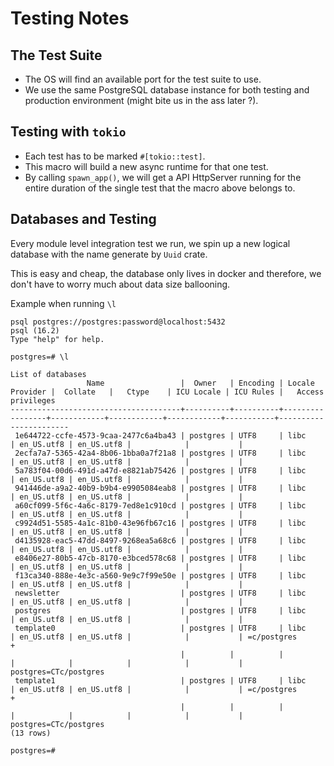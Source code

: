 # Testing Notes

## The Test Suite

- The OS will find an available port for the test suite to use.
- We use the same PostgreSQL database instance for both testing and production environment (might bite us in the ass later ?).

## Testing with `tokio`

- Each test has to be marked `#[tokio::test]`.
- This macro will build a new async runtime for that one test.
- By calling `spawn_app()`, we will get a API HttpServer running for the entire duration of the single test that the macro above belongs to.

## Databases and Testing

Every module level integration test we run, we spin up a new logical database with the name generate by `Uuid` crate.

This is easy and cheap, the database only lives in docker and therefore, we don't have to worry much about data size ballooning.

Example when running `\l`

```
psql postgres://postgres:password@localhost:5432
psql (16.2)
Type "help" for help.

postgres=# \l
                                                                    List of databases
                 Name                 |  Owner   | Encoding | Locale Provider |  Collate   |   Ctype    | ICU Locale | ICU Rules |   Access privileges
--------------------------------------+----------+----------+-----------------+------------+------------+------------+-----------+-----------------------
 1e644722-ccfe-4573-9caa-2477c6a4ba43 | postgres | UTF8     | libc            | en_US.utf8 | en_US.utf8 |            |           |
 2ecfa7a7-5365-42a4-8b06-1bba0a7f21a8 | postgres | UTF8     | libc            | en_US.utf8 | en_US.utf8 |            |           |
 5a783f04-00d6-491d-a47d-e8821ab75426 | postgres | UTF8     | libc            | en_US.utf8 | en_US.utf8 |            |           |
 941446de-a9a2-40b9-b9b4-e9905084eab8 | postgres | UTF8     | libc            | en_US.utf8 | en_US.utf8 |            |           |
 a60cf099-5f6c-4a6c-8179-7ed8e1c910cd | postgres | UTF8     | libc            | en_US.utf8 | en_US.utf8 |            |           |
 c9924d51-5585-4a1c-81b0-43e96fb67c16 | postgres | UTF8     | libc            | en_US.utf8 | en_US.utf8 |            |           |
 d4135928-eac5-47dd-8497-9268ea5a68c6 | postgres | UTF8     | libc            | en_US.utf8 | en_US.utf8 |            |           |
 e8406e27-80b5-47cb-8170-e3bced578c68 | postgres | UTF8     | libc            | en_US.utf8 | en_US.utf8 |            |           |
 f13ca340-888e-4e3c-a560-9e9c7f99e50e | postgres | UTF8     | libc            | en_US.utf8 | en_US.utf8 |            |           |
 newsletter                           | postgres | UTF8     | libc            | en_US.utf8 | en_US.utf8 |            |           |
 postgres                             | postgres | UTF8     | libc            | en_US.utf8 | en_US.utf8 |            |           |
 template0                            | postgres | UTF8     | libc            | en_US.utf8 | en_US.utf8 |            |           | =c/postgres          +
                                      |          |          |                 |            |            |            |           | postgres=CTc/postgres
 template1                            | postgres | UTF8     | libc            | en_US.utf8 | en_US.utf8 |            |           | =c/postgres          +
                                      |          |          |                 |            |            |            |           | postgres=CTc/postgres
(13 rows)

postgres=#
```
